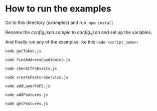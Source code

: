 # How to run the examples

Go to this directory (*examples*) and run:
```npm install```

Rename the *config.json.sample* to *config.json* and set up the variables.

And finally run any of the examples like this ```node <script_name>```:

```node getToken.js```

```node findAddressCandidates.js```

```node checkIfFSExists.js```

```node createFeatureService.js```

```node addLayerToFS.js```

```node addFeatures.js```

```node getFeatures.js```
